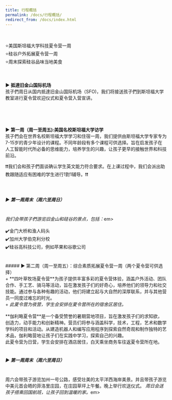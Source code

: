 ```yaml
---
title: 行程概括
permalink: /docs/行程概括/
redirect_from: /docs/index.html
---
```

<br>
<br>
⭐️美国斯坦福大学科技夏令营一周 <br>
⭐️硅谷户外拓展夏令营一周<br>
⭐️周末探索硅谷品味当地美食<br>
<br>
<br>

**▶︎ 抵達旧金山国际机场**
<br>
孩子們周日从国内抵達旧金山国际机场（SFO)，我们将接送孩子們到斯坦福大学教室进行夏令营欢迎仪式和夏令营入营宣讲。
</p>
<br>
<br>
<br>

**▶︎ 第一周（周一至周五):美国名校斯坦福大学访学**
<br>
孩子們会在世界名校斯坦福大学学习和住宿一周，我们提供由斯坦福大学专家专为7-15岁的青少年设计的课程。不同年龄段有多个课程可供选择。旨在启发孩子在人工智能时代所必备的思维能力，培养学生的兴趣，让孩子更早的接触世界和科技前沿。

❗️❗️我们会和孩子們面谈确认学生英文能力符合要求。在上课过程中，我们会派出助教跟随适应有困难的学生进行1對1辅导。❗️❗️
<br>
<br>
<br>

##### ▶︎ 第一周周末（周六至周日）
<br>
<em>我们会带孩子們游览旧金山和硅谷的景点，包括：</em>em>
<br>
<br>
✔️金门大桥和渔人码头<br>
✔️加州大学伯克利分校<br>
✔️硅谷高科技公司，例如苹果和谷歌公司<br>
<br>
<br>
##### ▶︎ 第二周（周一至周五）：综合素质拓展夏令营一周（两个夏令营可供选择）
<br>
+ **四叶草牧场夏令营**为孩子提供丰富多彩的夏令营体验，涵盖户外活动、团队合作、手工艺、骑马等活动，旨在激发孩子们的好奇心，培养他们的领导力和社交技能。通过参与各种有趣的活动，他们将建立起与大自然的深厚联系，并与其他营员一同度过难忘的时光。<br>
  + <em>此夏令营为夜营，学生会安排在夏令营所在的宿舍区居住。</em>
<br>
<br>
 **伽利略夏令营**是一个备受赞誉的暑期营地项目，旨在激发孩子们的求知欲，创造力，动手能力和创新精神。营员们将参与涵盖科学，技术，工程，艺术和数学学科的项目和活动。从建造机器人和编写应用程序到探索自然奇观和制作独特的艺术品，伽利略营地让孩子们在实践中学习，探索自己的兴趣。<br>
  此夏令营为日营，学生会安排在酒店居住，白天乘坐商务车往返夏令营所在地。

<br>
<br>

##### ▶︎ 第一周周末（周六至周日）
<br>
周六会带孩子游览加州一号公路，感受壮美的太平洋西海岸美景。并且带孩子游览中美元首会晤的菲洛里庄园，在庄园草坪上午餐。晚上举行欢送仪式。
<em>周日会送孩子搭乘回国航班，让孩子回到温暖的家。</em>em>
<br>

